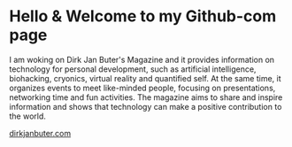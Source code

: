 # Hello & Welcome to my Github-com page

I am woking on Dirk Jan Buter's Magazine and it provides information on technology for personal development, such as artificial intelligence, biohacking, cryonics, virtual reality and quantified self. At the same time, it organizes events to meet like-minded people, focusing on presentations, networking time and fun activities. The magazine aims to share and inspire information and shows that technology can make a positive contribution to the world.

[dirkjanbuter.com](https://www.dirkjanbuter.com)

